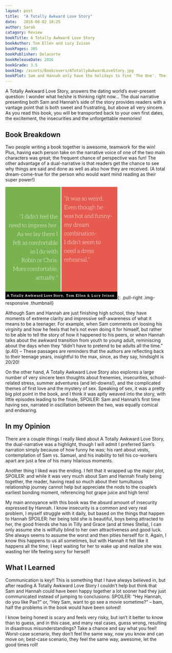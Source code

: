 ```yaml
---
layout: post
title:  "A Totally Awkward Love Story"
date:   2016-08-02 10:25
author: Sarah
catagory: Review
bookTitle: A Totally Awkward Love Story
bookAuthor: Tom Ellen and Lucy Ivison
bookPages: 305
bookPublisher: Delacorte
bookReleaseDate: 2016
bookGrade: 3.5
bookImg: /assets/Bookcovers/ATotallyAwkwardLoveStory.jpg
bookPlot: Sam and Hannah only have the holidays to find 'The One'. Their lobster. But instead of being epic, their summer is looking awkward. They must navigate social misunderstandings, the plotting of well-meaning friends, and their own fears of being virgins forever, to find happiness. But fate is at work to bring them together. And in the end, it all boils down to love. <br /> <sup>Adapted from&#58; GoodReads</sup>
---
```

A Totally Awkward Love Story, answers the dating world’s ever-present question: I wonder what he/she is thinking right now…  The dual narrative presenting both Sam and Hannah’s side of the story provides readers with a vantage point that is both sweet and frustrating, but above all very sincere. As you read this book, you will be transported back to your own first dates, the excitement, the insecurities and the unforgettable memories!

<!--more-->

## Book Breakdown
Two people writing a book together is awesome, teamwork for the win! Plus, having each person take on the narrative voice of one of the two main characters was great; the frequent chance of perspective was fun! The other advantage of a dual-narrative is that readers get the chance to see why things are said and done as well as also how they are received. (A total dream-come-true for the person who would want mind reading as their super power!)

![A Totally Awkward Love Story Quote](\assets\quotes\ATotallyAwkwardLoveStory_quote.png){: .pull-right .img-responsive .thumbnail}

Although Sam and Hannah are just finishing high school, they have moments of extreme clarity and impressive self-awareness of what it means to be a teenager. For example, when Sam comments on loosing his virginity and how he feels that he’s not even doing it for himself, but rather to be able to tell the story of how it happened to his peers, or when Hannah talks about the awkward transition from youth to young adult, reminiscing about the days when they “didn’t have to pretend to be adults all the time.” (p.40) – These passages are reminders that the authors are reflecting back to their teenage years, insightful to the max, since, as they say, hindsight is 20/20!

On the other hand, A Totally Awkward Love Story also explores a large number of very sincere teen thoughts about frenemies, insecurities, school-related stress, summer adventures (and let-downs!), and the complicated themes of first love and the mystery of sex. Speaking of sex, it was a pretty big plot point in the book, and I think it was aptly weaved into the story, with little episodes leading to the finale, SPOILER: <spoiler>Sam and Hannah’s first time having sex, narrated in oscillation between the two, was equally comical and endearing.</span>


## In my Opinion

There are a couple things I really liked about A Totally Awkward Love Story, the dual-narrative was a highlight, though I will admit I preferred Sam’s narration simply because of how funny he was; his rant about vests, contemplation of Sam vs. Samuel, and his inability to tell his co-workers apart are just a few of his many hilarious moments.

Another thing I liked was the ending. I felt that it wrapped up the major plot, SPOILER: <spoiler>and while it was very much about Sam and Hannah finally being together, the reader, having read so much about their tumultuous relationship journey cannot help but appreciate the nods to the couple’s earliest bonding moment, referencing hot grape juice and high tens!</span>

My main annoyance with this book was the absurd amount of insecurity expressed by Hannah. I know insecurity is a common and very real problem, I myself struggle with it daily, but based on the things that happen to Hannah SPOILER: <spoiler>her being told she is beautiful, boys being attracted to her, the good friends she has in Tilly and Grace (and at times Stella), I can only assume she is willfully blind to her own attractiveness and good luck. She always seems to assume the worst and then pities herself for it.</span> Again, I know this happens to us all sometimes, but with Hannah it felt like it happens all the time; I kept waiting for her to wake up and realize she was wasting her life feeling sorry for herself!


## What I Learned

Communication is key!! This is something that I have always believed in, but after reading A Totally Awkward Love Story I couldn’t help but think that Sam and Hannah could have been happy together a lot sooner had they just communicated instead of jumping to conclusions: SPOILER:<spoiler> “Hey Hannah, do you like Pax?” or, “Hey Sam, want to go see a movie sometime?” – bam, half the problems in the book would have been solved!</span> 

I know being honest is scary and feels very risky, but isn’t it better to know than to guess, and in this case, and many real cases, guess wrong, resulting in disastrous misunderstandings? Take a chance and say what you feel! Worst-case scenario, they don’t feel the same way, now you know and can move on; best-case scenario, they feel the same way, awesome, let the good times roll!
